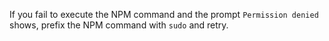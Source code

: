 <div class="mk-hint">

If you fail to execute the NPM command and the prompt `Permission denied` shows, prefix the NPM command with `sudo` and retry.

</div>

